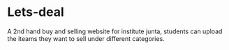 # Lets-deal
A 2nd hand  buy and selling website for institute junta, students can upload the iteams they want to sell under different categories. 
